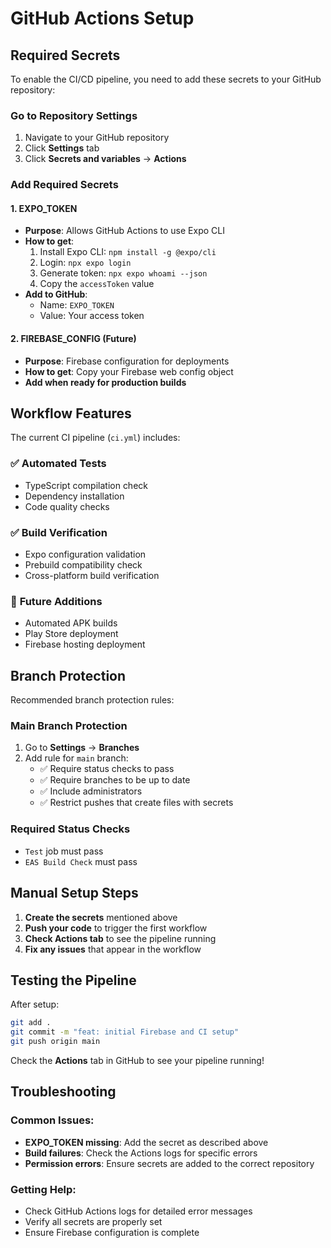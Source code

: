 # GitHub Actions Setup

## Required Secrets

To enable the CI/CD pipeline, you need to add these secrets to your GitHub repository:

### Go to Repository Settings
1. Navigate to your GitHub repository
2. Click **Settings** tab
3. Click **Secrets and variables** → **Actions**

### Add Required Secrets

#### 1. EXPO_TOKEN
- **Purpose**: Allows GitHub Actions to use Expo CLI
- **How to get**:
  1. Install Expo CLI: `npm install -g @expo/cli`
  2. Login: `npx expo login`
  3. Generate token: `npx expo whoami --json`
  4. Copy the `accessToken` value
- **Add to GitHub**: 
  - Name: `EXPO_TOKEN`
  - Value: Your access token

#### 2. FIREBASE_CONFIG (Future)
- **Purpose**: Firebase configuration for deployments
- **How to get**: Copy your Firebase web config object
- **Add when ready for production builds**

## Workflow Features

The current CI pipeline (`ci.yml`) includes:

### ✅ **Automated Tests**
- TypeScript compilation check
- Dependency installation
- Code quality checks

### ✅ **Build Verification**
- Expo configuration validation
- Prebuild compatibility check
- Cross-platform build verification

### 🚀 **Future Additions**
- Automated APK builds
- Play Store deployment
- Firebase hosting deployment

## Branch Protection

Recommended branch protection rules:

### Main Branch Protection
1. Go to **Settings** → **Branches**
2. Add rule for `main` branch:
   - ✅ Require status checks to pass
   - ✅ Require branches to be up to date
   - ✅ Include administrators
   - ✅ Restrict pushes that create files with secrets

### Required Status Checks
- `Test` job must pass
- `EAS Build Check` must pass

## Manual Setup Steps

1. **Create the secrets** mentioned above
2. **Push your code** to trigger the first workflow
3. **Check Actions tab** to see the pipeline running
4. **Fix any issues** that appear in the workflow

## Testing the Pipeline

After setup:
```bash
git add .
git commit -m "feat: initial Firebase and CI setup"
git push origin main
```

Check the **Actions** tab in GitHub to see your pipeline running!

## Troubleshooting

### Common Issues:
- **EXPO_TOKEN missing**: Add the secret as described above
- **Build failures**: Check the Actions logs for specific errors
- **Permission errors**: Ensure secrets are added to the correct repository

### Getting Help:
- Check GitHub Actions logs for detailed error messages
- Verify all secrets are properly set
- Ensure Firebase configuration is complete 